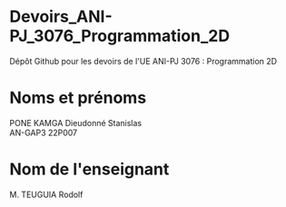 # Devoirs_ANI-PJ_3076_Programmation_2D
 Dépôt Github pour les devoirs de l'UE ANI-PJ 3076 : Programmation 2D

# Noms et prénoms
 PONE KAMGA Dieudonné Stanislas  
 AN-GAP3
 22P007

# Nom de l'enseignant
 M. TEUGUIA Rodolf
